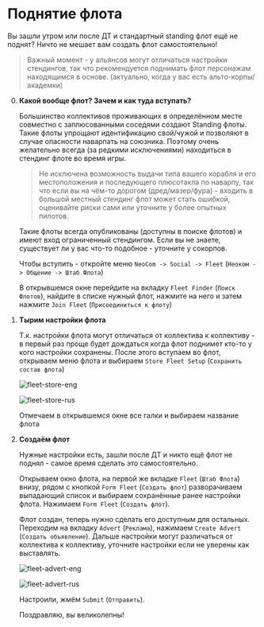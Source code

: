 # Поднятие флота

Вы зашли утром или после ДТ и стандартный standing флот ещё не поднят? Ничто не мешает вам создать флот самостоятельно!

> Важный момент - у альянсов могут отличаться настройки стендингов,
> так что рекомендуется поднимать флот персонажам находящимся в основе.
> (актуально, когда у вас есть альто-корпы/академки)

0. **Какой вообще флот? Зачем и как туда вступать?**
    
    Большинство коллективов проживающих в определённом месте 
    совместно с заплюсованными соседями создают Standing флоты.
    Такие флоты упрощают идентификацию свой/чужой и позволяют 
    в случае опасности наварпать на союзника.
    Поэтому очень желательно всегда (за редкими исключениями)
    находиться в стендинг флоте во время игры.

    > Не исключена возможность выдачи типа вашего корабля 
    > и его местоположения и последующего плюсотакла по наварпу,
    > так что если вы на чём-то дорогом (дред/мазер/фура) -
    > входить в большой местный стендинг флот может стать ошибкой, 
    > оценивайте риски сами или уточните у более опытных пилотов.

    Такие флоты всегда опубликованы (доступны в поиске флотов)
    и имеют вход ограниченный стендингом. Если вы не знаете,
    существует ли у вас что-то подобное - уточните у сокорпов.

    Чтобы вступить - откройте меню `NeoCom -> Social -> Fleet` 
    (`Неоком -> Общение -> Штаб Флота`)

    В открывшемся окне перейдите на вкладку `Fleet Finder` 
    (`Поиск Флотов`), найдите в списке нужный флот, нажмите на него
    и затем нажмите `Join Fleet` (`Присоединиться к флоту`)

1. **Тырим настройки флота**

    Т.к. настройки флота могут отличаться от коллектива к коллективу -
    в первый раз проще будет дождаться когда флот поднимет кто-то у кого настройки сохранены. После этого вступаем во флот, открываем меню флота и выбираем `Store Fleet Setup` (`Сохранить состав флота`)

    ![fleet-store-eng](Images/fleet-store-eng.png)

    ![fleet-store-rus](Images/fleet-store-rus.png)

    Отмечаем в открывшемся окне все галки и выбираем название флота

2. **Создаём флот**

    Нужные настройки есть, зашли после ДТ и никто ещё флот не поднял -
    самое время сделать это самостоятельно.

    Открываем окно флота, на первой же вкладке `Fleet` (`Штаб Флота`)
    внизу, рядом с кнопкой `Form Fleet` (`Создать флот`) разворачиваем
    выпадающий список и выбираем сохранённые ранее настройки флота.
    Нажимаем `Form Fleet` (`Создать флот`). 
    
    Флот создан, теперь нужно сделать его доступным для остальных.
    Переходим на вкладку `Advert` (`Реклама`), нажимаем `Create Advert`
    (`Создать объявление`). 
    Дальше настройки могут различаться от коллектива к коллективу,
    уточните настройки если не уверены как выставлять.

    ![fleet-advert-eng](Images/fleet-advert-eng.png)

    ![fleet-advert-rus](Images/fleet-advert-rus.png)
    
    Настроили, жмём `Submit` (`Отправить`).

    Поздравляю, вы великолепны!
